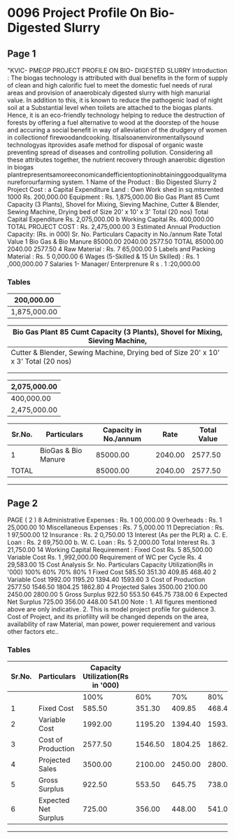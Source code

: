 # 0096 Project Profile On Bio- Digested Slurry

## Page 1

"KVIC- PMEGP PROJECT PROFILE ON BIO- DIGESTED SLURRY Introduction : The biogas technology is attributed with dual benefits in the form of supply of clean and high calorific fuel to meet the domestic fuel needs of rural areas and provision of anaerobicaly digested slurry with high manurial value. In addition to this, it is known to reduce the pathogenic load of night soil at a Substantial level when toilets are attached to the biogas plants. Hence, it is an eco-friendly technology helping to reduce the destruction of forests by offering a fuel alternative to wood at the doorstep of the house and accuring a social benefit in way of alleviation of the drudgery of women in collectionof firewoodandcooking. Itisalsoanenvironmentallysound technologyas itprovides asafe method for disposal of organic waste preventing spread of diseases and controlling pollution. Considering all these attributes together, the nutrient recovery through anaerobic digestion in biogas plantrepresentsamoreeconomicandefficientoptioninobtaininggoodqualitymanureforourfarming system. 1 Name of the Product : Bio Digested Slurry 2 Project Cost : a Capital Expenditure Land : Own Work shed in sq.mtsrented 1000 Rs. 200,000.00 Equipment : Rs. 1,875,000.00 Bio Gas Plant 85 Cumt Capacity (3 Plants), Shovel for Mixing, Sieving Machine, Cutter & Blender, Sewing Machine, Drying bed of Size 20' x 10' x 3' Total (20 nos) Total Capital Expenditure Rs. 2,075,000.00 b Working Capital Rs. 400,000.00 TOTAL PROJECT COST : Rs. 2,475,000.00 3 Estimated Annual Production Capacity: (Rs. in 000) Sr. No. Particulars Capacity in No./annum Rate Total Value 1 Bio Gas & Bio Manure 85000.00 2040.00 2577.50 TOTAL 85000.00 2040.00 2577.50 4 Raw Material : Rs. 7 65,000.00 5 Labels and Packing Material : Rs. 5 0,000.00 6 Wages (5-Skilled & 15 Un Skilled) : Rs. 1 ,000,000.00 7 Salaries 1- Manager/ Enterprenure R s . 1 :20,000.00

### Tables

| 200,000.00 |
|---|
| 1,875,000.00 |

| Bio Gas Plant 85 Cumt Capacity (3 Plants), Shovel for Mixing, Sieving Machine, |
|---|
| Cutter & Blender, Sewing Machine, Drying bed of Size 20' x 10' x 3' Total (20 nos) |
|  |
|  |

| 2,075,000.00 |
|---|
| 400,000.00 |
| 2,475,000.00 |

| Sr.No. | Particulars | Capacity in No./annum | Rate | Total Value |
|---|---|---|---|---|
| 1 | BioGas & Bio Manure | 85000.00 | 2040.00 | 2577.50 |
| TOTAL |  | 85000.00 | 2040.00 | 2577.50 |

---

## Page 2

PAGE ( 2 ) 8 Administrative Expenses : Rs. 1 00,000.00 9 Overheads : Rs. 1 25,000.00 10 Miscellaneous Expenses : Rs. 7 5,000.00 11 Depreciation : Rs. 1 97,500.00 12 Insurance : Rs. 2 0,750.00 13 Interest (As per the PLR) a. C. E. Loan : Rs. 2 69,750.00 b. W. C. Loan : Rs. 5 2,000.00 Total Interest Rs. 3 21,750.00 14 Working Capital Requirement : Fixed Cost Rs. 5 85,500.00 Variable Cost Rs. 1 ,992,000.00 Requirement of WC per Cycle Rs. 4 29,583.00 15 Cost Analysis Sr. No. Particulars Capacity Utilization(Rs in '000) 100% 60% 70% 80% 1 Fixed Cost 585.50 351.30 409.85 468.40 2 Variable Cost 1992.00 1195.20 1394.40 1593.60 3 Cost of Production 2577.50 1546.50 1804.25 1862.80 4 Projected Sales 3500.00 2100.00 2450.00 2800.00 5 Gross Surplus 922.50 553.50 645.75 738.00 6 Expected Net Surplus 725.00 356.00 448.00 541.00 Note : 1. All figures mentioned above are only indicative. 2. This is model project profile for guidence 3. Cost of Project, and its priofility will be changed depends on the area, availability of raw Material, man power, power requierement and various other factors etc..

### Tables

| Sr.No. | Particulars | Capacity Utilization(Rs in '000) |  |  |  |
|---|---|---|---|---|---|
|  |  | 100% | 60% | 70% | 80% |
| 1 | Fixed Cost | 585.50 | 351.30 | 409.85 | 468.40 |
| 2 | Variable Cost | 1992.00 | 1195.20 | 1394.40 | 1593.60 |
| 3 | Cost of Production | 2577.50 | 1546.50 | 1804.25 | 1862.80 |
| 4 | Projected Sales | 3500.00 | 2100.00 | 2450.00 | 2800.00 |
| 5 | Gross Surplus | 922.50 | 553.50 | 645.75 | 738.00 |
| 6 | Expected Net Surplus | 725.00 | 356.00 | 448.00 | 541.00 |

---
